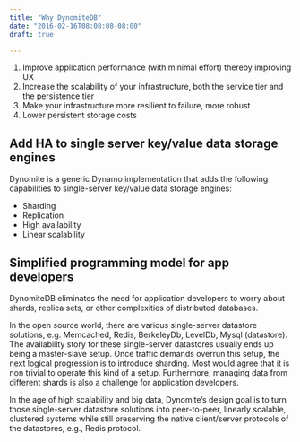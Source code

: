 ```yaml
---
title: "Why DynomiteDB"
date: "2016-02-16T08:08:08-08:00"
draft: true

---
```


1. Improve application performance (with minimal effort) thereby improving UX
2. Increase the scalability of your infrastructure, both the service tier and the persistence tier
3. Make your infrastructure more resilient to failure, more robust
4. Lower persistent storage costs

## Add HA to single server key/value data storage engines

Dynomite is a generic Dynamo implementation that adds the following capabilities to single-server key/value data storage engines:

- Sharding
- Replication
- High availability
- Linear scalability


## Simplified programming model for app developers

DynomiteDB eliminates the need for application developers to worry about shards, replica sets, or other complexities of distributed databases.




In the open source world, there are various single-server datastore solutions, e.g. Memcached, Redis, BerkeleyDb, LevelDb, Mysql (datastore). The availability story for these single-server datastores usually ends up being a master-slave setup. Once traffic demands overrun this setup, the next logical progression is to introduce sharding. Most would agree that it is non trivial to operate this kind of a setup. Furthermore, managing data from different shards is also a challenge for application developers.

In the age of high scalability and big data, Dynomite’s design goal is to turn those single-server datastore solutions into peer-to-peer, linearly scalable, clustered systems while still preserving the native client/server protocols of the datastores, e.g., Redis protocol.
